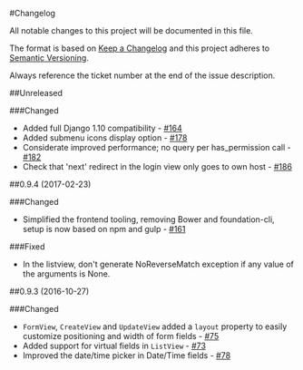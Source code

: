 #Changelog

All notable changes to this project will be documented in this file.

The format is based on [Keep a Changelog](http://keepachangelog.com/) 
and this project adheres to [Semantic Versioning](http://semver.org/).

Always reference the ticket number at the end of the issue description.

##Unreleased

###Changed

- Added full Django 1.10 compatibility - [#164][164]
- Added submenu icons display option - [#178][178]
- Considerate improved performance; no query per has_permission call - [#182][182]
- Check that 'next' redirect in the login view only goes to own host - [#186][186]

[164]: //github.com/sanoma/django-arctic/issues/164
[178]: //github.com/sanoma/django-arctic/issues/178
[182]: //github.com/sanoma/django-arctic/issues/182
[186]: //github.com/sanoma/django-arctic/issues/186


##0.9.4 (2017-02-23)

###Changed

- Simplified the frontend tooling, removing Bower and foundation-cli, setup is 
  now based on npm and gulp - [#161][161]

###Fixed

- In the listview, don't generate NoReverseMatch exception if any value of 
  the arguments is None.

[161]: //github.com/sanoma/django-arctic/issues/161


##0.9.3 (2016-10-27)

###Changed

- `FormView`, `CreateView` and `UpdateView` added a `layout` property to 
  easily customize positioning and width of form fields - [#75][75]
- Added support for virtual fields in `ListView` - [#73][73]
- Improved the date/time picker in Date/Time fields - [#78][78]

[73]: //github.com/sanoma/django-arctic/issues/73
[75]: //github.com/sanoma/django-arctic/issues/75
[78]: //github.com/sanoma/django-arctic/issues/78
